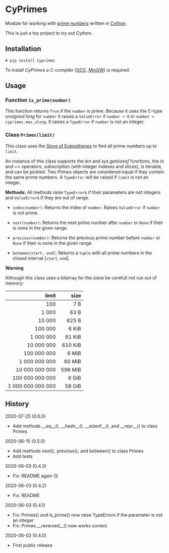 # CyPrimes

Module for working with [prime numbers](https://en.wikipedia.org/wiki/Prime_number) written
in [Cython](https://cython.org/).

This is just a toy project to try out Cython.


## Installation

    # pip install cyprimes

To install *CyPrimes* a C-compiler ([GCC](https://en.wikipedia.org/wiki/GNU_Compiler_Collection),
[MinGW](https://en.wikipedia.org/wiki/MinGW)) is required.


## Usage

### Function `is_prime(number)`

This function returns `True` if the `number` is prime. Because it uses the C-type *unsigned long*
for `number` it raises a `ValueError` if `number < 0` or `number > cyprimes.max_ulong`. It raises
a `TypeError` if `number` is not an integer.


### Class `Primes(limit)`

This class uses the [Sieve of Eratosthenes](https://en.wikipedia.org/wiki/Sieve_of_Eratosthenes)
to find all prime numbers up to `limit`.

An instance of this class supports the *len* and *sys.getsizeof* functions, the *in* and *==* operators,
subscription (with integer indexes and slices), is iterable, and can be pickled. Two *Primes* objects are
considered equal if they contain the same prime numbers.
A `TypeError` will be raised if `limit` is not an integer.

**Methods:** All methods raise `TypeError`s if their parameters are not integers and `ValueError`s
             if they are out of range.

* `index(number)`: Returns the index of `number`. Raises `ValueError` if `number` is not prime.

* `next(number)`: Returns the next prime number after `number` or `None` if their is none in the
                  given range.

* `previous(number)`: Returns the previous prime number before `number` or `None` if their is none
                      in the given range.

* `between(start, end)`: Returns a `tuple` with all prime numbers in the closed interval [`start`, `end`].


**Warning**

Although this class uses a bitarray for the sieve be carefull not run out of memory:

|       limit       |   size   |
| ----------------: | -------: |
|               100 |      7 B |
|             1 000 |     63 B |
|            10 000 |    625 B |
|           100 000 |    6 KiB |
|         1 000 000 |   61 KiB |
|        10 000 000 |  610 KiB |
|       100 000 000 |    6 MiB |
|     1 000 000 000 |   60 MiB |
|    10 000 000 000 |  596 MiB |
|   100 000 000 000 |    6 GiB |
| 1 000 000 000 000 |   58 GiB |


## History

2020-07-25 (0.6.0)

* Add methods \_\_eq\_\_(), \_\_hash\_\_(), \_\_sizeof\_\_() ,and \_\_repr\_\_() to class Primes

2020-06-15 (0.5.0)

* Add methods next(), previous(), and between() to class Primes
* Add tests

2020-06-03 (0.4.3)

* Fix: README again :blush:

2020-06-03 (0.4.2)

* Fix: README

2020-06-03 (0.4.1)

* Fix: Primes() and is_prime() now raise TypeErrors if the parameter is not an integer
* Fix: Primes.\_\_reversed\_\_() now works correct

2020-06-02 (0.4.0)

* First public release

